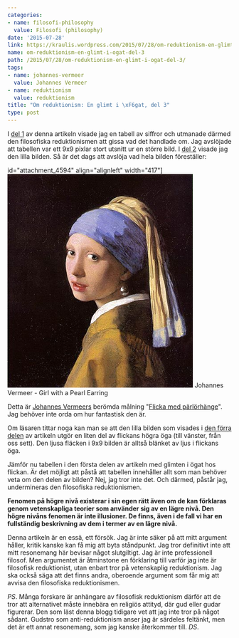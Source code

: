 ```yaml
---
categories:
- name: filosofi-philosophy
  value: Filosofi (philosophy)
date: '2015-07-28'
link: https://kraulis.wordpress.com/2015/07/28/om-reduktionism-en-glimt-i-ogat-del-3/
name: om-reduktionism-en-glimt-i-ogat-del-3
path: /2015/07/28/om-reduktionism-en-glimt-i-ogat-del-3/
tags:
- name: johannes-vermeer
  value: Johannes Vermeer
- name: reduktionism
  value: reduktionism
title: "Om reduktionism: En glimt i \xF6gat, del 3"
type: post
---
```

I [del 1](/2015/07/28/om-reduktionism-en-glimt-i-ogat-del-1/) av denna artikeln visade jag en tabell av siffror och utmanade därmed den filosofiska reduktionismen att gissa vad det handlade om. Jag avslöjade att tabellen var ett 9x9 pixlar stort utsnitt ur en större bild. I [del 2](/2015/07/28/om-reduktionism-en-glimt-i-ogat-del-2/) visade jag den lilla bilden. Så är det dags att avslöja vad hela bilden föreställer:



id="attachment_4594" align="alignleft" width="417"][![Johannes Vermeer - Girl with a Pearl Earring](/files/johannes_vermeer_-_girl_with_a_pearl_earring_1660s_after_restoration_802_c397_923.jpg)](/files/johannes_vermeer_-_girl_with_a_pearl_earring_1660s_after_restoration_802_c397_923.jpg) Johannes Vermeer - Girl with a Pearl Earring

Detta är [Johannes Vermeers](https://en.wikipedia.org/wiki/Johannes_Vermeer) berömda målning "[Flicka med pärlörhänge](https://en.wikipedia.org/wiki/Girl_with_a_Pearl_Earring)". Jag behöver inte orda om hur fantastisk den är.

Om läsaren tittar noga kan man se att den lilla bilden som visades i [den förra delen](/2015/07/28/om-reduktionism-en-glimt-i-ogat-del-2/) av artikeln utgör en liten del av flickans högra öga (till vänster, från oss sett). Den ljusa fläcken i 9x9 bilden är alltså blänket av ljus i flickans öga.

Jämför nu tabellen i den första delen av artikeln med glimten i ögat hos flickan. Är det möjligt att påstå att tabellen innehåller allt som man behöver veta om den delen av bilden? Nej, jag tror inte det. Och därmed, påstår jag, undermineras den filosofiska reduktionismen.

**Fenomen på högre nivå existerar i sin egen rätt även om de kan förklaras genom vetenskapliga teorier som använder sig av en lägre nivå. Den högre nivåns fenomen är inte illusioner. De finns, även i de fall vi har en fullständig beskrivning av dem i termer av en lägre nivå.**

Denna artikeln är en essä, ett försök. Jag är inte säker på att mitt argument håller, kritik kanske kan få mig att byta ståndpunkt. Jag tror definitivt inte att mitt resonemang här bevisar något slutgiltigt. Jag är inte professionell filosof. Men argumentet är åtminstone en förklaring till varför jag inte är filosofisk reduktionist, utan enbart tror på vetenskaplig reduktionism. Jag ska också säga att det finns andra, oberoende argument som får mig att avvisa den filosofiska reduktionismen.

*PS*. Många forskare är anhängare av filosofisk reduktionism därför att de tror att alternativet måste innebära en religiös attityd, där gud eller gudar figurerar. Den som läst denna blogg tidigare vet att jag inte tror på något sådant. Gudstro som anti-reduktionism anser jag är särdeles feltänkt, men det är ett annat resonemang, som jag kanske återkommer till. *DS*.

